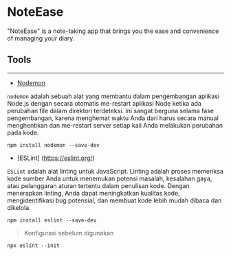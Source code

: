 # NoteEase
"NoteEase" is a note-taking app that brings you the ease and convenience of managing your diary.

## Tools
___

- [Nodemon](https://nodemon.io/)

`nodemon` adalah sebuah alat yang membantu dalam pengembangan aplikasi Node.js dengan secara otomatis me-restart aplikasi Node ketika ada perubahan file dalam direktori terdeteksi. Ini sangat berguna selama fase pengembangan, karena menghemat waktu Anda dari harus secara manual menghentikan dan me-restart server setiap kali Anda melakukan perubahan pada kode.

```
npm install nodemon --save-dev

```

- [ESLint] (https://eslint.org/)

`ESLint` adalah alat linting untuk JavaScript. Linting adalah proses memeriksa kode sumber Anda untuk menemukan potensi masalah, kesalahan gaya, atau pelanggaran aturan tertentu dalam penulisan kode. Dengan menerapkan linting, Anda dapat meningkatkan kualitas kode, mengidentifikasi bug potensial, dan membuat kode lebih mudah dibaca dan dikelola.

```
npm install eslint --save-dev

```
> Konfigurasi sebelum digunakan

```
npx eslint --init

```
